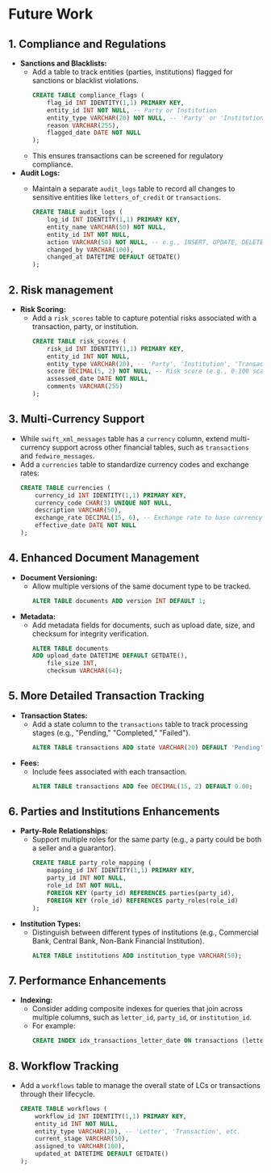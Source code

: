 # Future Work

## 1. Compliance and Regulations

* **Sanctions and Blacklists:**
  * Add a table to track entities (parties, institutions) flagged for sanctions or blacklist violations.
    ```sql
    CREATE TABLE compliance_flags (
        flag_id INT IDENTITY(1,1) PRIMARY KEY,
        entity_id INT NOT NULL, -- Party or Institution
        entity_type VARCHAR(20) NOT NULL, -- 'Party' or 'Institution'
        reason VARCHAR(255),
        flagged_date DATE NOT NULL
    );
    ```
  * This ensures transactions can be screened for regulatory compliance.
* **Audit Logs:**
  * Maintain a separate `audit_logs` table to record all changes to sensitive entities like `letters_of_credit` or `transactions`.

    ```sql
    CREATE TABLE audit_logs (
        log_id INT IDENTITY(1,1) PRIMARY KEY,
        entity_name VARCHAR(50) NOT NULL,
        entity_id INT NOT NULL,
        action VARCHAR(50) NOT NULL, -- e.g., INSERT, UPDATE, DELETE
        changed_by VARCHAR(100),
        changed_at DATETIME DEFAULT GETDATE()
    );
    ```

## 2. Risk management

* **Risk Scoring:**
  * Add a `risk_scores` table to capture potential risks associated with a transaction, party, or institution.
    ```sql
    CREATE TABLE risk_scores (
        risk_id INT IDENTITY(1,1) PRIMARY KEY,
        entity_id INT NOT NULL,
        entity_type VARCHAR(20), -- 'Party', 'Institution', 'Transaction'
        score DECIMAL(5, 2) NOT NULL, -- Risk score (e.g., 0-100 scale)
        assessed_date DATE NOT NULL,
        comments VARCHAR(255)
    );
    ```

## 3. Multi-Currency Support

* While `swift_xml_messages` table has a `currency` column, extend multi-currency support across other financial tables, such as `transactions` and `fedwire_messages`.
* Add a `currencies` table to standardize currency codes and exchange rates:
  ```sql
  CREATE TABLE currencies (
      currency_id INT IDENTITY(1,1) PRIMARY KEY,
      currency_code CHAR(3) UNIQUE NOT NULL,
      description VARCHAR(50),
      exchange_rate DECIMAL(15, 6), -- Exchange rate to base currency
      effective_date DATE NOT NULL
  );
  ```

## 4. Enhanced Document Management

* **Document Versioning:**
  * Allow multiple versions of the same document type to be tracked.
    ```sql
    ALTER TABLE documents ADD version INT DEFAULT 1;
    ```
* **Metadata:**
  * Add metadata fields for documents, such as upload date, size, and checksum for integrity verification.
    ```sql
    ALTER TABLE documents 
    ADD upload_date DATETIME DEFAULT GETDATE(),
        file_size INT,
        checksum VARCHAR(64);
    ```

## **5. More Detailed Transaction Tracking**

* **Transaction States:**
  * Add a state column to the `transactions` table to track processing stages (e.g., "Pending," "Completed," "Failed").
    ```sql
    ALTER TABLE transactions ADD state VARCHAR(20) DEFAULT 'Pending';
    ```
* **Fees:**
  * Include fees associated with each transaction.
    ```sql
    ALTER TABLE transactions ADD fee DECIMAL(15, 2) DEFAULT 0.00;
    ```

## 6. Parties and Institutions Enhancements

* **Party-Role Relationships:**
  * Support multiple roles for the same party (e.g., a party could be both a seller and a guarantor).
    ```sql
    CREATE TABLE party_role_mapping (
        mapping_id INT IDENTITY(1,1) PRIMARY KEY,
        party_id INT NOT NULL,
        role_id INT NOT NULL,
        FOREIGN KEY (party_id) REFERENCES parties(party_id),
        FOREIGN KEY (role_id) REFERENCES party_roles(role_id)
    );
    ```
* **Institution Types:**
  * Distinguish between different types of institutions (e.g., Commercial Bank, Central Bank, Non-Bank Financial Institution).
    ```sql
    ALTER TABLE institutions ADD institution_type VARCHAR(50);
    ```

## 7. Performance Enhancements

* **Indexing:**
  * Consider adding composite indexes for queries that join across multiple columns, such as `letter_id`, `party_id`, or `institution_id`.
  * For example:
    ```sql
    CREATE INDEX idx_transactions_letter_date ON transactions (letter_id, transaction_date);
    ```

## 8. Workflow Tracking

* Add a `workflows` table to manage the overall state of LCs or transactions through their lifecycle.
  ```sql
  CREATE TABLE workflows (
      workflow_id INT IDENTITY(1,1) PRIMARY KEY,
      entity_id INT NOT NULL,
      entity_type VARCHAR(20), -- 'Letter', 'Transaction', etc.
      current_stage VARCHAR(50),
      assigned_to VARCHAR(100),
      updated_at DATETIME DEFAULT GETDATE()
  );
  ```
